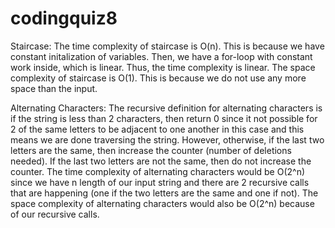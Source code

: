 # codingquiz8
Staircase:
The time complexity of staircase is O(n). This is because we have constant initalization of variables. Then, we have a for-loop with constant work inside, which is linear. Thus, the time complexity is linear.
The space complexity of staircase is O(1). This is because we do not use any more space than the input.

Alternating Characters:
The recursive definition for alternating characters is if the string is less than 2 characters, then return 0 since it not possible for 2 of the same letters to be adjacent to one another in this case and this means we are done traversing the string. However, otherwise, if the last two letters are the same, then increase the counter (number of deletions needed). If the last two letters are not the same, then do not increase the counter. The time complexity of alternating characters would be O(2^n) since we have n length of our input string and there are 2 recursive calls that are happening (one if the two letters are the same and one if not). The space complexity of alternating characters would also be O(2^n) because of our recursive calls.
